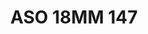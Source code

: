 ---
title: ASO 18MM 147
date: 
draft: false

# descripcion
description : Anillo de plata 925.

materials: Plata 925

color: 

dimensions: 18mm diámetro

code: 05-23-1536

type: "Anillos"

categories: []

price: $8.820,00

price_eftvo: $7.500,00

# Images
# first image will be shown in the product page
images:
  # - image: "images/path_to_image"
  # La ubicacion de las imagenes es imagenes/Anillos/Anillos.Solo Plata/05-23-1536-aso-18mm-147
  - image: "./images/anillos/solo_plata/05-23-1536-aso-18mm-147.jpg"
---